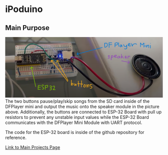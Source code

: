 # iPoduino

## Main Purpose
![](https://github.com/elizaby3/iPoduino/blob/main/breadboard_diagram.png?raw=true)
The two buttons pause/play/skip songs from the SD card inside of the DFPlayer mini and output the music onto the speaker module in the picture above. Additionally, the buttons are connected to ESP-32 Board with pull up resistors to prevent any unstable input values while the ESP-32 Board communicates with the DFPlayer Mini Module with UART protocol.

The code for the ESP-32 board is inside of the github repository for reference.

[Link to Main Projects Page](https://elizaby3.github.io)
